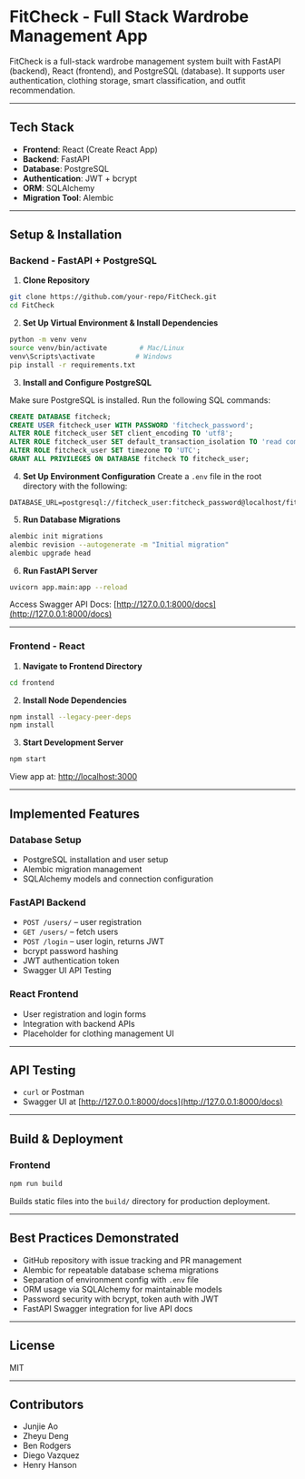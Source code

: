 # FitCheck - Full Stack Wardrobe Management App

FitCheck is a full-stack wardrobe management system built with FastAPI (backend), React (frontend), and PostgreSQL (database). It supports user authentication, clothing storage, smart classification, and outfit recommendation.

---

## Tech Stack

- **Frontend**: React (Create React App)
- **Backend**: FastAPI
- **Database**: PostgreSQL
- **Authentication**: JWT + bcrypt
- **ORM**: SQLAlchemy
- **Migration Tool**: Alembic

---

## Setup & Installation

### Backend - FastAPI + PostgreSQL

1. **Clone Repository**
```bash
git clone https://github.com/your-repo/FitCheck.git
cd FitCheck
```

2. **Set Up Virtual Environment & Install Dependencies**
```bash
python -m venv venv
source venv/bin/activate        # Mac/Linux
venv\Scripts\activate          # Windows
pip install -r requirements.txt
```

3. **Install and Configure PostgreSQL**

Make sure PostgreSQL is installed. Run the following SQL commands:
```sql
CREATE DATABASE fitcheck;
CREATE USER fitcheck_user WITH PASSWORD 'fitcheck_password';
ALTER ROLE fitcheck_user SET client_encoding TO 'utf8';
ALTER ROLE fitcheck_user SET default_transaction_isolation TO 'read committed';
ALTER ROLE fitcheck_user SET timezone TO 'UTC';
GRANT ALL PRIVILEGES ON DATABASE fitcheck TO fitcheck_user;
```

4. **Set Up Environment Configuration**
Create a `.env` file in the root directory with the following:
```
DATABASE_URL=postgresql://fitcheck_user:fitcheck_password@localhost/fitcheck
```

5. **Run Database Migrations**
```bash
alembic init migrations
alembic revision --autogenerate -m "Initial migration"
alembic upgrade head
```

6. **Run FastAPI Server**
```bash
uvicorn app.main:app --reload
```
Access Swagger API Docs: [http://127.0.0.1:8000/docs](http://127.0.0.1:8000/docs)

---

### Frontend - React

1. **Navigate to Frontend Directory**
```bash
cd frontend
```

2. **Install Node Dependencies**
```bash
npm install --legacy-peer-deps
npm install
```

3. **Start Development Server**
```bash
npm start
```
View app at: [http://localhost:3000](http://localhost:3000)

---

## Implemented Features

### Database Setup
- PostgreSQL installation and user setup
- Alembic migration management
- SQLAlchemy models and connection configuration

### FastAPI Backend
- `POST /users/` – user registration
- `GET /users/` – fetch users
- `POST /login` – user login, returns JWT
- bcrypt password hashing
- JWT authentication token
- Swagger UI API Testing

### React Frontend
- User registration and login forms
- Integration with backend APIs
- Placeholder for clothing management UI

---

## API Testing
- `curl` or Postman
- Swagger UI at [http://127.0.0.1:8000/docs](http://127.0.0.1:8000/docs)

---

## Build & Deployment

### Frontend
```bash
npm run build
```
Builds static files into the `build/` directory for production deployment.

---

## Best Practices Demonstrated

-  GitHub repository with issue tracking and PR management
-  Alembic for repeatable database schema migrations
-  Separation of environment config with `.env` file
-  ORM usage via SQLAlchemy for maintainable models
-  Password security with bcrypt, token auth with JWT
-  FastAPI Swagger integration for live API docs

---

## License
MIT

---

## Contributors
- Junjie Ao
- Zheyu Deng
- Ben Rodgers
- Diego Vazquez
- Henry Hanson
